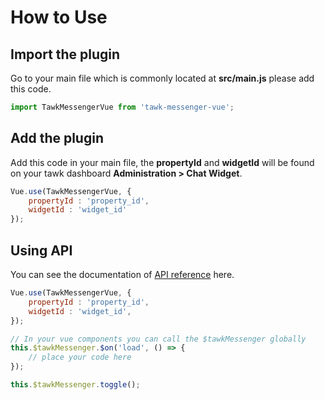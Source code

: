 # How to Use

## Import the plugin
Go to your main file which is commonly located at **src/main.js** please add this code.

```js
import TawkMessengerVue from 'tawk-messenger-vue';
```

## Add the plugin
Add this code in your main file, the **propertyId** and **widgetId** will be found on your tawk dashboard **Administration > Chat Widget**.

```js
Vue.use(TawkMessengerVue, {
    propertyId : 'property_id',
    widgetId : 'widget_id'
});
```

## Using API
You can see the documentation of [API reference](api-reference.md) here.

```js
Vue.use(TawkMessengerVue, {
    propertyId : 'property_id',
    widgetId : 'widget_id',
});

// In your vue components you can call the $tawkMessenger globally
this.$tawkMessenger.$on('load', () => {
    // place your code here
});

this.$tawkMessenger.toggle();
```
